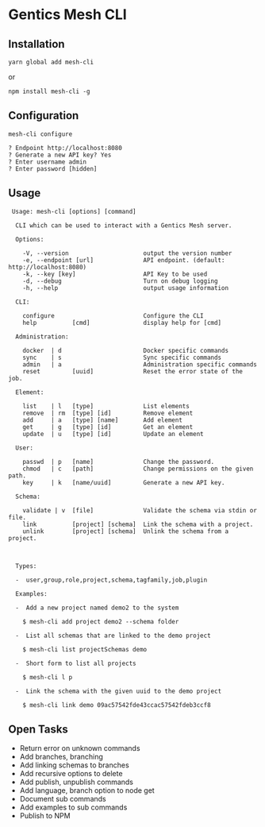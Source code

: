 # Gentics Mesh CLI

## Installation
```
yarn global add mesh-cli
```
or
```
npm install mesh-cli -g
```

## Configuration

```
mesh-cli configure

? Endpoint http://localhost:8080
? Generate a new API key? Yes
? Enter username admin
? Enter password [hidden]
```

## Usage

```
 Usage: mesh-cli [options] [command]

  CLI which can be used to interact with a Gentics Mesh server.

  Options:

    -V, --version                     output the version number
    -e, --endpoint [url]              API endpoint. (default: http://localhost:8080)
    -k, --key [key]                   API Key to be used
    -d, --debug                       Turn on debug logging
    -h, --help                        output usage information

  CLI:

    configure                         Configure the CLI
    help          [cmd]               display help for [cmd]

  Administration:

    docker  | d                       Docker specific commands
    sync    | s                       Sync specific commands
    admin   | a                       Administration specific commands
    reset         [uuid]              Reset the error state of the job.

  Element:

    list    | l   [type]              List elements
    remove  | rm  [type] [id]         Remove element
    add     | a   [type] [name]       Add element
    get     | g   [type] [id]         Get an element
    update  | u   [type] [id]         Update an element

  User:

    passwd  | p   [name]              Change the password.
    chmod   | c   [path]              Change permissions on the given path.
    key     | k   [name/uuid]         Generate a new API key.

  Schema:

    validate | v  [file]              Validate the schema via stdin or file.
    link          [project] [schema]  Link the schema with a project.
    unlink        [project] [schema]  Unlink the schema from a project.



  Types:

  -  user,group,role,project,schema,tagfamily,job,plugin

  Examples:

  -  Add a new project named demo2 to the system

    $ mesh-cli add project demo2 --schema folder

  -  List all schemas that are linked to the demo project

    $ mesh-cli list projectSchemas demo

  -  Short form to list all projects

    $ mesh-cli l p

  -  Link the schema with the given uuid to the demo project

    $ mesh-cli link demo 09ac57542fde43ccac57542fdeb3ccf8
```

## Open Tasks

* Return error on unknown commands
* Add branches, branching
* Add linking schemas to branches
* Add recursive options to delete
* Add publish, unpublish commands
* Add language, branch option to node get
* Document sub commands
* Add examples to sub commands
* Publish to NPM

